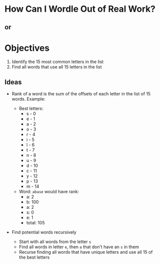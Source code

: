 # How Can I Wordle Out of Real Work?
## or 

# Objectives

1.  Identify the 15 most common letters in the list
2.  Find all words that use all 15 letters in the list

## Ideas

* Rank of a word is the sum of the offsets of each letter in the list of 15 words.  Example:
  * Best letters:
    * s - 0
    * e - 1
    * a - 2
    * o - 3
    * r - 4
    * i - 5
    * l - 6
    * t - 7
    * n - 8
    * u - 9
    * d - 10
    * c - 11
    * y - 12
    * p - 13
    * m - 14
  * Word:  `abase` would have rank:
    * a: 2
    * b: 100
    * a: 2
    * s: 0
    * e: 1
    * total: 105

* Find potential words recursively
  * Start with all words from the letter `s`
  * Find all words in letter `e`, then `a` that don't have an `s` in them
  * Recurse finding all words that have unique letters and use all 15 of the best letters
  
